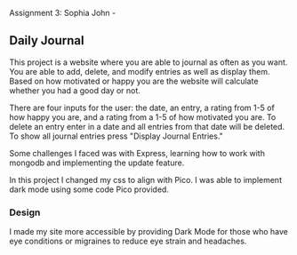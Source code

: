 Assignment 3: Sophia John - 

## Daily Journal
This project is a website where you are able to journal as often as you want. You are able to add, delete, and modify entries as well as display them. Based on how motivated or happy you are the website will calculate whether you had a good day or not.

There are four inputs for the user: the date, an entry, a rating from 1-5 of how happy you are, and a rating from a 1-5 of how motivated you are. To delete an entry enter in a date and all entries from that date will be deleted. To show all journal entries press "Display Journal Entries."

Some challenges I faced was with Express, learning how to work with mongodb and implementing the update feature. 

In this project I changed my css to align with Pico. I was able to implement dark mode using some code Pico provided. 

### Design
I made my site more accessible by providing Dark Mode for those who have eye conditions or migraines to reduce eye strain and headaches. 







